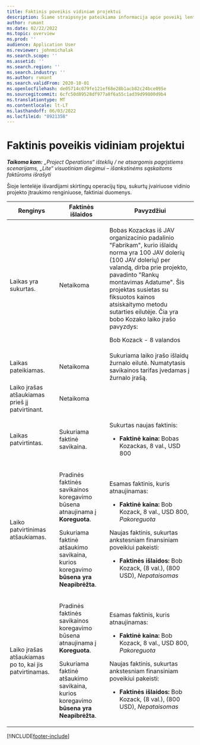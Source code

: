 ```yaml
---
title: Faktinis poveikis vidiniam projektui
description: Šiame straipsnyje pateikiama informacija apie poveikį lentelei Aktualijos įvairiuose "Microsoft" vidinio projekto renginiuose Dynamics 365 Project Operations.
author: rumant
ms.date: 02/22/2022
ms.topic: overview
ms.prod: ''
audience: Application User
ms.reviewer: johnmichalak
ms.search.scope: ''
ms.assetid: ''
ms.search.region: ''
ms.search.industry: ''
ms.author: rumant
ms.search.validFrom: 2020-10-01
ms.openlocfilehash: de05714c079fe121ef68e28b1acb82c24bce095e
ms.sourcegitcommit: 6cfc50d89528df977a8f6a55c1ad39d99800d9b4
ms.translationtype: MT
ms.contentlocale: lt-LT
ms.lasthandoff: 06/03/2022
ms.locfileid: "8921358"
---
```

# <a name="actuals-impact-for-an-internal-project"></a>Faktinis poveikis vidiniam projektui

_**Taikoma kam:** „Project Operations“ išteklių / ne atsargomis pagrįstiems scenarijams, „Lite“ visuotiniam diegimui – išankstinėms sąskaitoms faktūroms išrašyti_

Šioje lentelėje išvardijami skirtingų operacijų tipų, sukurtų įvairiuose vidinio projekto įtraukimo renginiuose, faktiniai duomenys.

| Renginys | Faktinės išlaidos | Pavyzdžiui |
|---|---|---|
| Laikas yra sukurtas. | Netaikoma | <p>Bobas Kozackas iš JAV organizacinio padalinio "Fabrikam", kurio išlaidų norma yra 100 JAV dolerių (100 JAV dolerių) per valandą, dirba prie projekto, pavadinto "Rankų montavimas Adatume". Šis projektas susietas su fiksuotos kainos atsiskaitymo metodu sutarties eilutėje. Čia yra bobo Kozako laiko įrašo pavyzdys:</p><p>Bob Kozack - 8 valandos</p> |
| Laikas pateikiamas. | Netaikoma | Sukuriama laiko įrašo išlaidų žurnalo eilutė. Numatytasis savikainos tarifas įvedamas į žurnalo įrašą. |
| Laiko įrašas atšaukiamas prieš jį patvirtinant. | Netaikoma | |
| Laikas patvirtintas. | Sukuriama faktinė savikaina. | <p>Sukurtas naujas faktinis:</p><ul><li>**Faktinė kaina:** Bobas Kozackas, 8 val., USD 800</li></ul> |
| Laiko patvirtinimas atšaukiamas. | <p>Pradinės faktinės savikainos koregavimo būsena atnaujinama į **Koreguota**.</p><p>Sukuriama faktinė atšaukimo savikaina, kurios koregavimo **būsena yra Neapibrėžta**.</p> | <p>Esamas faktinis, kuris atnaujinamas:</p><ul><li>**Faktinė kaina:** Bob Kozack, 8 val., USD 800, *Pakoreguota*</li></ul><p>Naujas faktinis, sukurtas ankstesniam finansiniam poveikiui pakeisti:</p><ul><li>**Faktinės išlaidos:** Bob Kozack, (8 val.), (800 USD), *Nepataisomas*</li></ul> |
| Laiko įrašas atšaukiamas po to, kai jis patvirtinamas. | <p>Pradinės faktinės savikainos koregavimo būsena atnaujinama į **Koreguota**.</p><p>Sukuriama faktinė atšaukimo savikaina, kurios koregavimo **būsena yra Neapibrėžta**.</p> | <p>Esamas faktinis, kuris atnaujinamas:</p><ul><li>**Faktinė kaina:** Bob Kozack, 8 val., USD 800, *Pakoreguota*</li></ul><p>Naujas faktinis, sukurtas ankstesniam finansiniam poveikiui pakeisti:</p><ul><li>**Faktinės išlaidos:** Bob Kozack, (8 val.), (800 USD), *Nepataisomas*</li></ul> |

[!INCLUDE[footer-include](../includes/footer-banner.md)]
